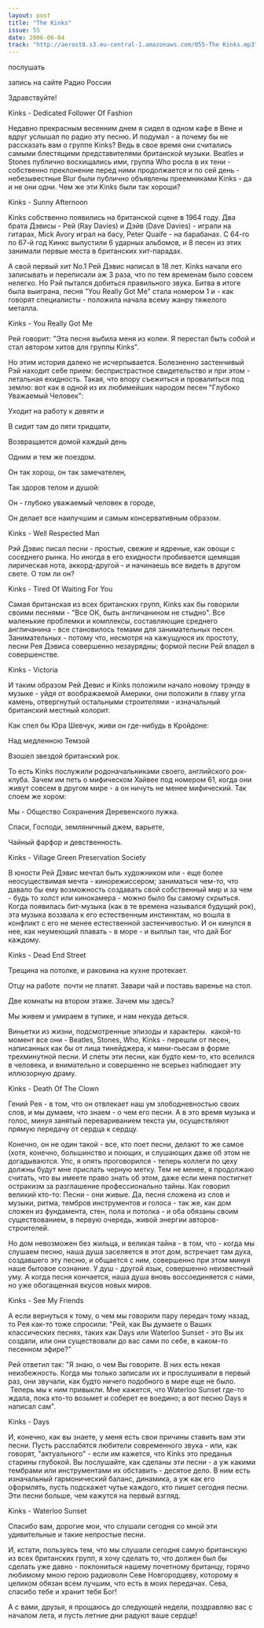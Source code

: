 ```yaml
---
layout: post
title: "The Kinks"
issue: 55
date: 2006-06-04
track: "http://aerost8.s3.eu-central-1.amazonaws.com/055-The Kinks.mp3"
---
```


послушать

запись на сайте Радио России

Здравствуйте!

Kinks - Dedicated Follower Of Fashion

Недавно прекрасным весенним днем я сидел в одном кафе в Вене и вдруг услышал по радио эту песню. И подумал - а почему бы не рассказать вам о группе Kinks? Ведь в свое время они считались самыми блестящими представителями британской музыки. Beatles и Stones публично восхищались ими, группа Who росла в их тени - собственно преклонение перед ними продолжается и по сей день - небезывестные Blur были публично объявлены преемниками Kinks - да и не они одни. Чем же эти Kinks были так хороши?

Kinks - Sunny Afternoon

Kinks собственно появились на британской сцене в 1964 году. Два брата Дэвисы - Рей (Ray Davies) и Дэйв (Dave Davies) - играли на гитарах, Mick Avory играл на басу, Peter Quaife - на барабанах. С 64-го по 67-й год Кинкс выпустили 6 ударных альбомов, и 8 песен из этих занимали первые места в британских хит-парадах.

А свой первый хит No.1 Рей Дэвис написал в 18 лет. Kinks начали его записывать и переписали аж 3 раза, что по тем временам было совсем нелегко. Но Рэй пытался добиться правильного звука. Битва в итоге была выиграна, песня "You Really Got Me" стала номером 1 и - как говорят специалисты - положила начала всему жанру тяжелого металла.

Kinks - You Really Got Me

Рей говорит: "Эта песня выбила меня из колеи. Я перестал быть собой и стал автором хитов для группы Kinks".

Но этим история далеко не исчерпывается. Болезненно застенчивый Рэй находит себе прием: беспристрастное свидетельство и при этом - летальная ехидность. Такая, что впору съежиться и провалиться под землю: вот как в одной из их любимейших народом песен "Глубоко Уважаемый Человек":

Уходит на работу к девяти и

B cидит там до пяти тридцати,

Возвращается домой каждый день

Одним и тем же поездом.

Он так хорош, он так замечателен,

Так здоров телом и душой:

Он - глубоко уважаемый человек в городе,

Он делает все наилучшим и самым консервативным образом.

Kinks - Well Respected Man

Рэй Дэвис писал песни - простые, свежие и ядреные, как овощи с соседнего рынка. Но иногда в его ехидности пробивается щемящая лирическая нота, аккорд-другой - и начинаешь все видеть в другом свете. О том ли он?

Kinks - Tired Of Waiting For You

Самая британская из всех британских групп, Kinks как бы говорили своими песнями - "Все ОК, быть англичанином не стыдно". Все маленькие проблемки и комплексы, составляющие среднего англичанина - все становилось темами для занимательных песен. Занимательных - потому что, несмотря на кажущуюся их простоту, песни Рея Дэвиса совершенно незаурядны; формой песни Рей владел в совершенстве.

Kinks - Victoria

И таким образом Рей Девис и Kinks положили начало новому трэнду в музыке - уйдя от воображаемой Америки, они положили в главу угла камень, отвергнутый остальными строителями - изначальный британский местный колорит.

Как спел бы Юра Шевчук, живи он где-нибудь в Кройдоне:

Над медленною Темзой

Взошел звездой британский рок.

То есть Kinks послужили родоначальниками своего, английского рок-клуба. Зачем им петь о мифическом Хайвее под номером 61, когда они живут совсем в другом мире - а он ничуть не менее мифический. Так споем же хором:

Мы - Общество Сохранения Деревенского лужка.

Спаси, Господи, земляничный джем, варьете,

Чайный фарфор и девственность.

Kinks - Village Green Preservation Society

В юности Рей Дэвис мечтал быть художником или - еще более неосуществимая мечта - кинорежиссером; заниматься чем-то, что давало бы ему возможность создавать свой собственный мир и за чем - будь то холст или кинокамера - можно было бы самому скрыться. Когда появилась бит-музыка (как в те времена назывался будущий рок), эта музыка воззвала к его естественным инстинктам, но вошла в конфликт с его не менее естественной застенчивостью. И он кинулся в нее, как неумеющий плавать - в море - и выплыл так, что дай Бог каждому.

Kinks - Dead End Street

Трещина на потолке, и раковина на кухне протекает.

Отцу на работе  почти не платят. Завари чай и поставь варенье на стол.

Две комнаты на втором этаже. Зачем мы здесь?

Мы живем и умираем в тупике, и нам некуда деться.

Виньетки из жизни, подсмотренные эпизоды и характеры.  какой-то момент все они - Beatles, Stones, Who, Kinks - перешли от песен, написанных как бы от лица тинейджера, к мини-пьесам в форме трехминутной песни. И спеты эти песни, как будто кем-то, кто вселился в человека, и внимательно и совершенно не всерьез наблюдает эту иллюзорную драму.

Kinks - Death Of The Clown

Гений Рея - в том, что он отвлекает наш ум злободневностью своих слов, и мы думаем, что знаем - о чем его песни. А в это время музыка и голос, минуя занятый перевариванием текста ум, осуществляют прямую передачу от сердца к сердцу.

Конечно, он не один такой - все, кто поет песни, делают то же самое (хотя, конечно, большинство и поющих, и слушающих даже об этом не догадываются. Упс, я опять проговорился - теперь коллеги по цеху должны будут мне прислать черную метку. Тем не менее, я продолжаю считать, что вы имеете право знать об этом, даже если меня постигнет остракизм за разглашение профессионально тайны. Как говорил великий кто-то: Песни - они живые. Да, песня сложена из слов и музыки, ритма, тембров инструментов и голоса - так же, как дом сложен из фундамента, стен, пола и потолка - и оба обязаны своим существованием, в первую очередь, живой энергии авторов-строителей.

Но дом невозможен без жильца, и великая тайна - в том, что - когда мы слушаем песню, наша душа заселяется в этот дом, встречает там духа, создавшего эту песню, и общается с ним, совершенно при этом минуя наше бытовое сознание. У душ - другой язык, совершенно неизвестный уму. А когда песня кончается, наша душа вновь воссоединяется с нами, но уже обогащенная вкусов новых миров.

Kinks - See My Friends

А если вернуться к тому, о чем мы говорили пару передач тому назад, то Рея как-то тоже спросили: "Рей, как Вы думаете о Ваших классических песнях, таких как Days или Waterloo Sunset - это Вы их создали, или они существовали до вас сами по себе, в каком-то песенном эфире?"

Рей ответил так: "Я знаю, о чем Вы говорите. В них есть некая неизбежность. Когда мы только записали их и прослушивали в первый раз, они звучали, как будто ничего подобного в мире еще не было.  Теперь мы к ним привыкли. Мне кажется, что Waterloo Sunset где-то ждала, пока кто-то возьмет и соберет ее воедино; а вот песню Days я написал сам".

Kinks - Days

И, конечно, как вы знаете, у меня есть свои причины ставить вам эти песни. Пусть расслабятся любители современного звука - или, как говорят, "актуального" - если им кажется, что Kinks это преданья старины глубокой. Вы послушайте, как сделаны эти песни - а уж какими тембрами или инструментами их обставить - десятое дело. В ним есть изначальный гармонический баланс, динамика, а уж как его оформлять, пусть подскажет чутье каждого, кто пишет сегодня песни. Эти песни больше, чем кажутся на первый взгляд.

Kinks - Waterloo Sunset

Спасибо вам, дорогие мои, что слушали сегодня со мной эти удивительные и такие непростые песни.

И, кстати, пользуясь тем, что мы слушали сегодня самую британскую из всех британских групп, я хочу сделать то, что должен был бы сделать уже давно - поклониться нашему почетному британцу, горячо любимому мною герою радиоволн Севе Новгородцеву, которому я целиком обязан всем лучшим, что есть в моих передачах. Сева, спасибо тебе и хранит тебя Бог!

А с вами, друзья, я прощаюсь до следующей недели, поздравляю вас с началом лета, и пусть летние дни радуют ваше сердце!
